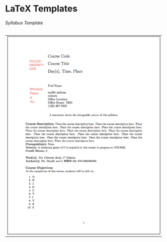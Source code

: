 # LaTeX Templates

###### Syllabus Template
<table><tr><td>
<a href="LaTeX_syllabus_template/"><img src = "LaTeX_syllabus_template/pics/syllabus_template_p1.png" alt = "Syllabus Template" width="640" border="1" hspace="0" vspace="0"></a>
</td></tr></table>